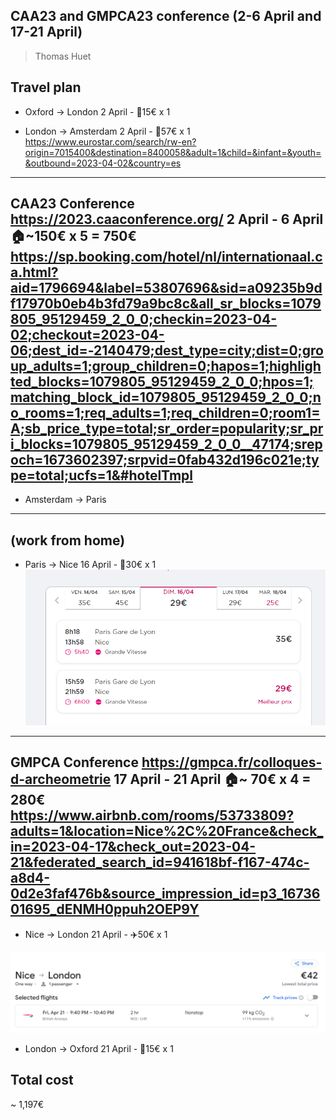
## CAA23 and GMPCA23 conference (2-6 April and 17-21 April) 
> Thomas Huet

## Travel plan

* Oxford -> London
2 April - 🚂15€ x 1

* London -> Amsterdam
2 April - 🚂57€ x 1
https://www.eurostar.com/search/rw-en?origin=7015400&destination=8400058&adult=1&child=&infant=&youth=&outbound=2023-04-02&country=es

---
CAA23 Conference https://2023.caaconference.org/
2 April - 6 April
🏠~150€ x 5 = 750€
https://sp.booking.com/hotel/nl/internationaal.ca.html?aid=1796694&label=53807696&sid=a09235b9df17970b0eb4b3fd79a9bc8c&all_sr_blocks=1079805_95129459_2_0_0;checkin=2023-04-02;checkout=2023-04-06;dest_id=-2140479;dest_type=city;dist=0;group_adults=1;group_children=0;hapos=1;highlighted_blocks=1079805_95129459_2_0_0;hpos=1;matching_block_id=1079805_95129459_2_0_0;no_rooms=1;req_adults=1;req_children=0;room1=A;sb_price_type=total;sr_order=popularity;sr_pri_blocks=1079805_95129459_2_0_0__47174;srepoch=1673602397;srpvid=0fab432d196c021e;type=total;ucfs=1&#hotelTmpl
---

* Amsterdam -> Paris

---
(work from home)
---

* Paris -> Nice
16 April - 🚂30€ x 1
![](paris-nice.png)

---
GMPCA Conference  https://gmpca.fr/colloques-d-archeometrie
17 April - 21 April
🏠~ 70€ x 4 = 280€
https://www.airbnb.com/rooms/53733809?adults=1&location=Nice%2C%20France&check_in=2023-04-17&check_out=2023-04-21&federated_search_id=941618bf-f167-474c-a8d4-0d2e3faf476b&source_impression_id=p3_1673601695_dENMH0ppuh2OEP9Y
---

* Nice -> London
21 April - ✈️50€ x 1

![](nice-london.png)

* London -> Oxford
21 April - 🚂15€ x 1

## Total cost

~ 1,197€ 


